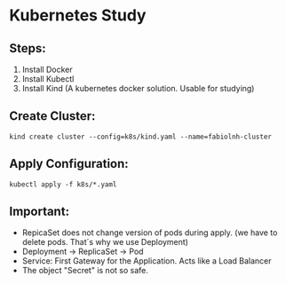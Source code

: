 # Kubernetes Study

## Steps:
1) Install Docker
2) Install Kubectl
3) Install Kind (A kubernetes docker solution. Usable for studying)
## Create Cluster:
```
kind create cluster --config=k8s/kind.yaml --name=fabiolnh-cluster
```
## Apply Configuration:
```
kubectl apply -f k8s/*.yaml
```

## Important:
- RepicaSet does not change version of pods during apply. (we have to delete pods. That´s why we use Deployment)
- Deployment -> ReplicaSet -> Pod
- Service: First Gateway for the Application. Acts like a Load Balancer
- The object "Secret" is not so safe.